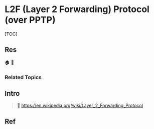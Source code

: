 # L2F (Layer 2 Forwarding) Protocol (over PPTP)

[TOC]



## Res
🏠 
🚧 


### Related Topics



## Intro
> 🔗 https://en.wikipedia.org/wiki/Layer_2_Forwarding_Protocol




## Ref

